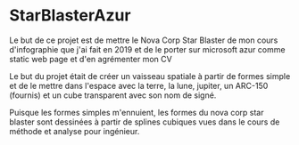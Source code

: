 # StarBlasterAzur
Le but de ce projet est de mettre le Nova Corp Star Blaster de mon cours d'infographie que j'ai fait en 2019 et de le porter sur  microsoft azur comme static web page et d'en agrémenter mon CV

Le but du projet était de créer un vaisseau spatiale à partir de formes simple et de le mettre dans l'espace avec la terre, la lune, jupiter, un ARC-150 (fournis) et un cube transparent avec son nom de signé.

Puisque les formes simples m'ennuient, les formes du nova corp star blaster sont dessinées à partir de splines cubiques vues dans le cours de méthode et analyse pour ingénieur.

